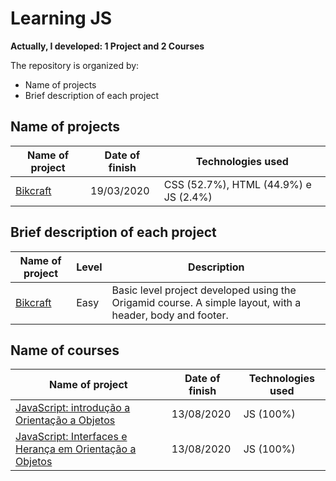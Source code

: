 # Learning JS

**Actually, I developed: 1 Project and 2 Courses**

The repository is organized by:

- Name of projects
- Brief description of each project

## Name of projects

Name of project | Date of finish | Technologies used
---------------- | ---------------- | --------------
[Bikcraft](#) | 19/03/2020 | CSS (52.7%), HTML (44.9%) e JS (2.4%)

## Brief description of each project

Name of project | Level | Description
---------------- | -------| --------------
[Bikcraft](#) | Easy | Basic level project developed using the Origamid course. A simple layout, with a header, body and footer.

## Name of courses

Name of project | Date of finish | Technologies used
---------------- | ---------------- | --------------
[JavaScript: introdução a Orientação a Objetos](#) | 13/08/2020 | JS (100%)
[JavaScript: Interfaces e Herança em Orientação a Objetos](#) | 13/08/2020 | JS (100%)
